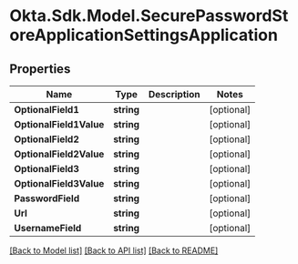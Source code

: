 # Okta.Sdk.Model.SecurePasswordStoreApplicationSettingsApplication
## Properties

Name | Type | Description | Notes
------------ | ------------- | ------------- | -------------
**OptionalField1** | **string** |  | [optional] 
**OptionalField1Value** | **string** |  | [optional] 
**OptionalField2** | **string** |  | [optional] 
**OptionalField2Value** | **string** |  | [optional] 
**OptionalField3** | **string** |  | [optional] 
**OptionalField3Value** | **string** |  | [optional] 
**PasswordField** | **string** |  | [optional] 
**Url** | **string** |  | [optional] 
**UsernameField** | **string** |  | [optional] 

[[Back to Model list]](../README.md#documentation-for-models) [[Back to API list]](../README.md#documentation-for-api-endpoints) [[Back to README]](../README.md)

